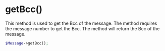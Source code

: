 # getBcc()
This method is used to get the Bcc of the message. The method requires the message number to get the Bcc. The method will return the Bcc of the message.

```php
$Message->getBcc();
```

